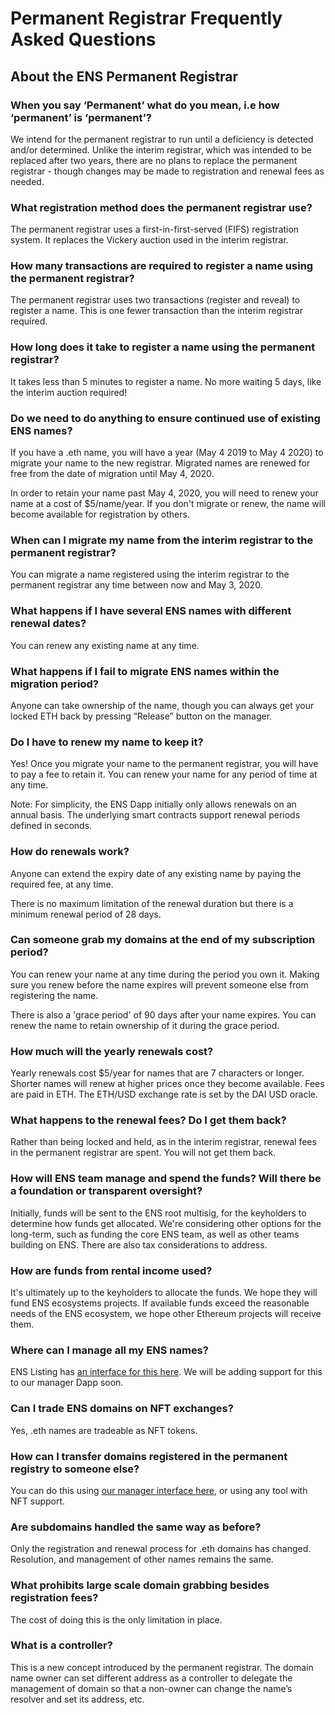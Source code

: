 # Permanent Registrar Frequently Asked Questions

## About the ENS Permanent Registrar

### When you say ‘Permanent’ what do you mean, i.e how ‘permanent’ is ‘permanent’?

We intend for the permanent registrar to run until a deficiency is detected and/or determined. Unlike the interim registrar, which was intended to be replaced after two years, there are no plans to replace the permanent registrar - though changes may be made to registration and renewal fees as needed.

### What registration method does the permanent registrar use?

The permanent registrar uses a first-in-first-served \(FIFS\) registration system. It replaces the Vickery auction used in the interim registrar.

### How many transactions are required to register a name using the permanent registrar?

The permanent registrar uses two transactions \(register and reveal\) to register a name. This is one fewer transaction than the interim registrar required.

### How long does it take to register a name using the permanent registrar?

It takes less than 5 minutes to register a name. No more waiting 5 days, like the interim auction required!

### Do we need to do anything to ensure continued use of existing ENS names?

If you have a .eth name, you will have a year \(May 4 2019 to May 4 2020\) to migrate your name to the new registrar. Migrated names are renewed for free from the date of migration until May 4, 2020.

In order to retain your name past May 4, 2020, you will need to renew your name at a cost of $5/name/year. If you don't migrate or renew, the name will become available for registration by others.

### When can I migrate my name from the interim registrar to the permanent registrar?

You can migrate a name registered using the interim registrar to the permanent registrar any time between now and May 3, 2020.

### What happens if I have several ENS names with different renewal dates?

You can renew any existing name at any time.

### What happens if I fail to migrate ENS names within the migration period?

Anyone can take ownership of the name, though you can always get your locked ETH back by pressing “Release” button on the manager.

### Do I have to renew my name to keep it?

Yes! Once you migrate your name to the permanent registrar, you will have to pay a fee to retain it. You can renew your name for any period of time at any time.

Note: For simplicity, the ENS Dapp initially only allows renewals on an annual basis. The underlying smart contracts support renewal periods defined in seconds.

### How do renewals work?

Anyone can extend the expiry date of any existing name by paying the required fee, at any time.

There is no maximum limitation of the renewal duration but there is a minimum renewal period of 28 days.

### Can someone grab my domains at the end of my subscription period?

You can renew your name at any time during the period you own it. Making sure you renew before the name expires will prevent someone else from registering the name.

There is also a 'grace period' of 90 days after your name expires. You can renew the name to retain ownership of it during the grace period.

### How much will the yearly renewals cost?

Yearly renewals cost $5/year for names that are 7 characters or longer. Shorter names will renew at higher prices once they become available. Fees are paid in ETH. The ETH/USD exchange rate is set by the DAI USD oracle.

### What happens to the renewal fees? Do I get them back?

Rather than being locked and held, as in the interim registrar, renewal fees in the permanent registrar are spent. You will not get them back.

### How will ENS team manage and spend the funds? Will there be a foundation or transparent oversight?

Initially, funds will be sent to the ENS root multisig, for the keyholders to determine how funds get allocated. We're considering other options for the long-term, such as funding the core ENS team, as well as other teams building on ENS. There are also tax considerations to address.

### How are funds from rental income used?

It's ultimately up to the keyholders to allocate the funds. We hope they will fund ENS ecosystems projects. If available funds exceed the reasonable needs of the ENS ecosystem, we hope other Ethereum projects will receive them.

### Where can I manage all my ENS names?

ENS Listing has [an interface for this here](https://enslisting.com/manage/home). We will be adding support for this to our manager Dapp soon.

### Can I trade ENS domains on NFT exchanges?

Yes, .eth names are tradeable as NFT tokens.

### How can I transfer domains registered in the permanent registry to someone else?

You can do this using [our manager interface here](https://manager.ens.domains/), or using any tool with NFT support.

### Are subdomains handled the same way as before?

Only the registration and renewal process for .eth domains has changed. Resolution, and management of other names remains the same.

### What prohibits large scale domain grabbing besides registration fees?

The cost of doing this is the only limitation in place.

### What is a controller?

This is a new concept introduced by the permanent registrar. The domain name owner can set different address as a controller to delegate the management of domain so that a non-owner can change the name’s resolver and set its address, etc.

